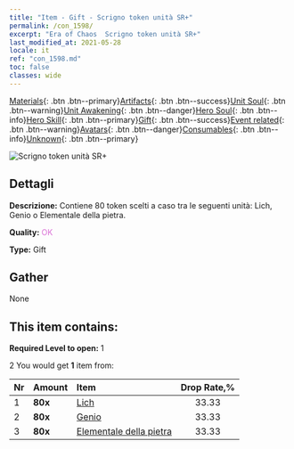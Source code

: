 ```yaml
---
title: "Item - Gift - Scrigno token unità SR+"
permalink: /con_1598/
excerpt: "Era of Chaos  Scrigno token unità SR+"
last_modified_at: 2021-05-28
locale: it
ref: "con_1598.md"
toc: false
classes: wide
---
```

 [Materials](/ItemsIT/){: .btn .btn--primary}[Artifacts](/ItemsIT/Artifacts/){: .btn .btn--success}[Unit Soul](/ItemsIT/UnitSoul/){: .btn .btn--warning}[Unit Awakening](/ItemsIT/UnitAwakening/){: .btn .btn--danger}[Hero Soul](/ItemsIT/HeroSoul/){: .btn .btn--info}[Hero Skill](/ItemsIT/HeroSkill/){: .btn .btn--primary}[Gift](/ItemsIT/Gift/){: .btn .btn--success}[Event related](/ItemsIT/Events/){: .btn .btn--warning}[Avatars](/ItemsIT/Avatars/){: .btn .btn--danger}[Consumables](/ItemsIT/Consumables/){: .btn .btn--info}[Unknown](/ItemsIT/Unknown/){: .btn .btn--primary}

 ![Scrigno token unità SR+](/images/t/i_907210.png)

## Dettagli
 **Descrizione:** Contiene 80 token scelti a caso tra le seguenti unità: Lich, Genio o Elementale della pietra.

 **Quality:** <span style="color: #DA70D6">OK</span>

 **Type:** Gift

## Gather

  None

## This item contains:

 **Required Level to open:** 1

 2 You would get **1** item  from:

  | Nr | Amount |     Item    | Drop Rate,% |
  |:---|:-------|:------------|:---------:|
  | 1 |  **80x** | [Lich](/ItemsIT/unt_212/) | 33.33 | 
  | 2 |  **80x** | [Genio](/ItemsIT/unt_239/) | 33.33 | 
  | 3 |  **80x** | [Elementale della pietra](/ItemsIT/unt_266/) | 33.33 | 
